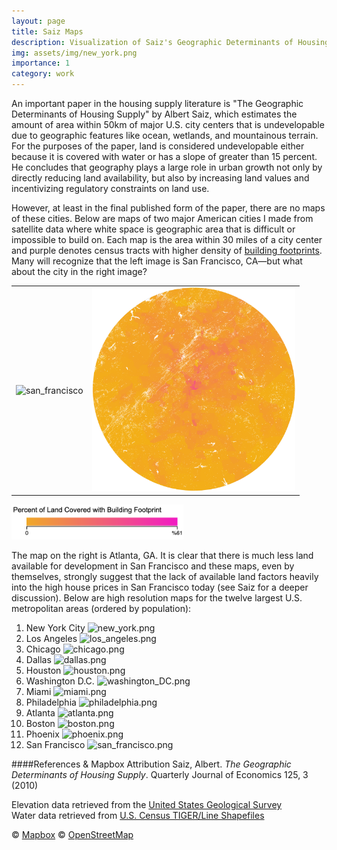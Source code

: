 ```yaml
---
layout: page
title: Saiz Maps
description: Visualization of Saiz's Geographic Determinants of Housing Supply"
img: assets/img/new_york.png
importance: 1
category: work
---
```


An important paper in the housing supply literature is "The Geographic Determinants of Housing Supply" by Albert Saiz, which estimates the amount of area within 50km of major U.S. city centers that is undevelopable due to geographic features like ocean, wetlands, and mountainous terrain. For the purposes of the paper, land is considered undevelopable either because it is covered with water or has a slope of greater than 15 percent. He concludes that geography plays a large role in urban growth not only by directly reducing land availability, but also by increasing land values and incentivizing regulatory constraints on land use. 

However, at least in the final published form of the paper, there are no maps of these cities. Below are maps of two major American cities I made from satellite data where white space is geographic area that is difficult or impossible to build on. Each map is the area within 30 miles of a city center and purple denotes census tracts with higher density of <a href="https://github.com/microsoft/USBuildingFootprints"> building footprints</a>.  Many will recognize that the left image is San Francisco, CA—but what about the city in the right image?

<table><tr>
        <td> <img src="assets/img/san_francisco.png" alt="san_francisco" width="325"/>  </td>
        <td> <img src="assets/img/atlanta.png" alt="atlanta" width="325"/> </td>
    <tr/></table>
    
<img src="assets/img/colorscale_tracts.png" alt="colorscale_tracts" width="275"/> 

The map on the right is Atlanta, GA. It is clear that there is much less land available for development in San Francisco and these maps, even by themselves, strongly suggest that the lack of available land factors heavily into the high house prices in San Francisco today (see Saiz for a deeper discussion).
Below are high resolution maps for the twelve largest U.S. metropolitan areas (ordered by population):

1. New York City
![new_york.png](assets/img/saiz_maps/new_york.png)
2. Los Angeles
![los_angeles.png](assets/img/saiz_maps/los_angeles.png)
3. Chicago
![chicago.png](assets/img/saiz_maps/chicago.png)
4. Dallas
![dallas.png](assets/img/saiz_maps/dallas.png)
5. Houston
![houston.png](assets/img/saiz_maps/houston.png)
6. Washington D.C.
![washington_DC.png](assets/img/saiz_maps/washington_DC.png)
7. Miami
![miami.png](assets/img/saiz_maps/miami.png)
8. Philadelphia
![philadelphia.png](assets/img/saiz_maps/philadelphia.png)
9. Atlanta
![atlanta.png](assets/img/saiz_maps/atlanta.png)
10. Boston
![boston.png](assets/img/saiz_maps/boston.png)
11. Phoenix
![phoenix.png](assets/img/saiz_maps/phoenix.png)
12. San Francisco
![san_francisco.png](assets/img/saiz_maps/san_francisco.png)

####References & Mapbox Attribution
Saiz, Albert. *The Geographic Determinants of Housing Supply*. Quarterly Journal of Economics 125, 3 (2010) 

Elevation data retrieved from the <a href='https://viewer.nationalmap.gov/basic/'>United States Geological Survey</a> \
Water data retrieved from <a href='https://www.census.gov/geographies/mapping-files/time-series/geo/tiger-line-file.html'>U.S. Census TIGER/Line Shapefiles</a> 

© <a href='https://www.mapbox.com/about/maps/'>Mapbox</a> © <a href='http://www.openstreetmap.org/copyright'>OpenStreetMap</a> <strong>
